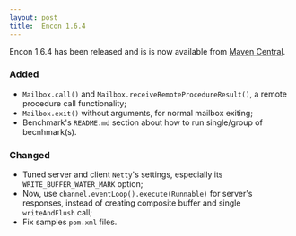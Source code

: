 ```yaml
---
layout: post
title:  Encon 1.6.4
---
```


Encon 1.6.4 has been released and is is now available from [Maven Central](https://search.maven.org/search?q=g:io.appulse.encon%20AND%20v:1.6.4).

### Added

- `Mailbox.call()` and `Mailbox.receiveRemoteProcedureResult()`, a remote procedure call functionality;
- `Mailbox.exit()` without arguments, for normal mailbox exiting;
- Benchmark's `README.md` section about how to run single/group of becnhmark(s).

### Changed

- Tuned server and client `Netty`'s settings, especially its `WRITE_BUFFER_WATER_MARK` option;
- Now, use `channel.eventLoop().execute(Runnable)` for server's responses, instead of creating composite buffer and single `writeAndFlush` call;
- Fix samples `pom.xml` files.
